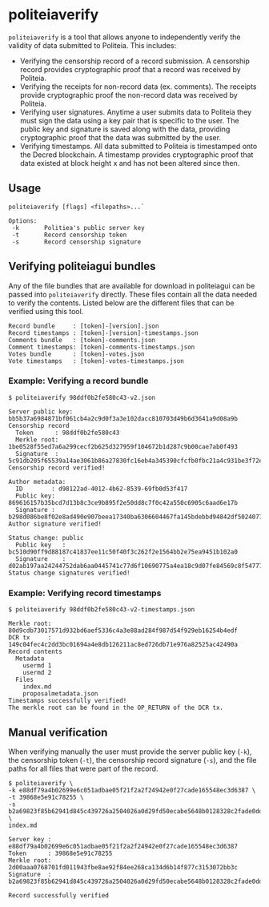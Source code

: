 # politeiaverify

`politeiaverify` is a tool that allows anyone to independently verify the
validity of data submitted to Politeia. This includes:
- Verifying the censorship record of a record submission. A censorship record
  provides cryptographic proof that a record was received by Politeia.
- Verifying the receipts for non-record data (ex. comments). The receipts
  provide cryptographic proof the non-record data was received by Politeia. 
- Verifying user signatures. Anytime a user submits data to Politeia they must
  sign the data using a key pair that is specific to the user. The public key
  and signature is saved along with the data, providing cryptographic proof
  that the data was submitted by the user.
- Verifying timestamps. All data submitted to Politeia is timestamped onto
  the Decred blockchain. A timestamp provides cryptographic proof that data
  existed at block height x and has not been altered since then.

## Usage

```
politeiaverify [flags] <filepaths>...`

Options:
 -k       Politiea's public server key
 -t       Record censorship token
 -s       Record censorship signature
```

## Verifying politeiagui bundles

Any of the file bundles that are available for download in politeiagui can be
passed into `politeiaverify` directly. These files contain all the data needed
to verify the contents. Listed below are the different files that can be
verified using this tool.

```
Record bundle     : [token]-[version].json
Record timestamps : [token]-[version]-timestamps.json
Comments bundle   : [token]-comments.json
Comment timestamps: [token]-comments-timestamps.json
Votes bundle      : [token]-votes.json
Vote timestamps   : [token]-votes-timestamps.json
```

### Example: Verifying a record bundle
```
$ politeiaverify 98ddf0b2fe580c43-v2.json

Server public key: bb5b37a6984871bf061cb4a2c9d0f3a3e102dacc810703d49b6d3641a9d08a9b
Censorship record
  Token      : 98ddf0b2fe580c43
  Merkle root: 1be0528f55ed7a6a299cecf2b625d327959f104672b1d287c9b00cae7ab0f493
  Signature  : 5c91db205f65539a14ae3061b86a27830fc16eb4a345390cfcfb0fbc21a4c931be3f72e9556409c302154dcb99b89c64556400f4d8bd5e4ce720500e2b7fd50a
Censorship record verified!

Author metadata:
  ID        : d98122ad-4012-4b62-8539-69fb0d53f417
  Public key: 869616157b35bcd7d13b8c3ce9b895f2e50dd8c7f0c42a550c6905c6aad6e17b
  Signature : b298d086be8f02e8ad490e907beea17340ba6306604467fa145bdebbd94842df5024077f0a5be6b203493a4079f34807ba03963bc72a53cd8b8b953302495b0d
Author signature verified!

Status change: public
  Public key   : bc510d90ff9d88187c41837ee11c50f40f3c262f2e1564bb2e75ea9451b102a0
  Signature    : d02ab197aa24244752dab6aa0445741c77d6f10690775a4ea18c9d07fe84569c8f54777792d9c0e1383a4399ccfa952bd9d556348194ac011970fa67f0c0ac0a
Status change signatures verified!
```

### Example: Verifying record timestamps
```
$ politeiaverify 98ddf0b2fe580c43-v2-timestamps.json

Merkle root: 80d9cdb73017571d932bd6aef5336c4a3e88ad284f987d54f929eb16254b4edf
DCR tx     : 149c04fec4c2dd3bc01694a4e8db126211ac8ed726db71e976a82525ac42490a
Record contents
  Metadata
    usermd 1
    usermd 2
  Files
    index.md
    proposalmetadata.json
Timestamps successfully verified!
The merkle root can be found in the OP_RETURN of the DCR tx.
```

## Manual verification

When verifying manually the user must provide the server public key (`-k`),
the censorship token (`-t`), the censorship record signature (`-s`), and the
file paths for all files that were part of the record.

```
$ politeiaverify \
-k e88df79a4b02699e6c051adbae05f21f2a2f24942e0f27cade165548ec3d6387 \
-t 39868e5e91c78255 \
-s b2a69823f85b62941d845c439726a2504026a0d29fd50ecabe5648b0128328c2fade0ddb354594d48a209dff24e73795ec9cb175d028155cbfa1901114f4b608 \
index.md

Server key : e88df79a4b02699e6c051adbae05f21f2a2f24942e0f27cade165548ec3d6387
Token      : 39868e5e91c78255
Merkle root: 2d00aaa0768701fd011943fbe8ae92f84ee268ca134d6b14f877c3153072bb3c
Signature  : b2a69823f85b62941d845c439726a2504026a0d29fd50ecabe5648b0128328c2fade0ddb354594d48a209dff24e73795ec9cb175d028155cbfa1901114f4b608

Record successfully verified
```
